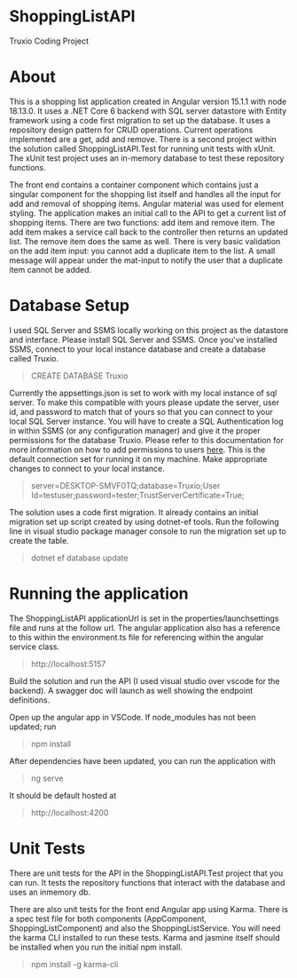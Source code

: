 # ShoppingListAPI
Truxio Coding Project
 
 # About
 
This is a shopping list application created in Angular version 15.1.1 with node 18.13.0. It uses a .NET Core 6 backend with SQL server datastore with Entity framework using a code first migration to set up the database. It uses a repository design pattern for CRUD operations. Current operations implemented are a get, add and remove. There is a second project within the solution called ShoppingListAPI.Test for running unit tests with xUnit. The xUnit test project uses an in-memory database to test these repository functions.

The front end contains a container component which contains just a singular component for the shopping list itself and handles all the input for add and removal of shopping items. Angular material was used for element styling. The application makes an initial call to the API to get a current list of shopping items. There are two functions: add item and remove item. The add item makes a service call back to the controller then returns an updated list. The remove item does the same as well. There is very basic validation on the add item input: you cannot add a duplicate item to the list. A small message will appear under the mat-input to notify the user that a duplicate item cannot be added.

# Database Setup

I used  SQL Server and SSMS locally working on this project as the datastore and interface. Please install SQL Server and SSMS.
Once you've installed SSMS, connect to your local instance database and create a database called Truxio.

> CREATE DATABASE Truxio

Currently the appsettings.json is set to work with my local instance of sql server. To make this compatible with yours please update the server, user id, and password to match that of yours so that you can connect to your local SQL Server instance. You will have to create a SQL Authentication log in within SSMS (or any configuration manager) and give it the proper permissions for the database Truxio. Please refer to this documentation for more information on how to add permissions to users [here](https://www.ibm.com/docs/en/sgfmw/5.3.1?topic=setup-adding-users-setting-permissions-sql-database). This is the default connection set for running it on my machine. Make appropriate changes to connect to your local instance.

> server=DESKTOP-SMVF0TQ;database=Truxio;User Id=testuser;password=tester;TrustServerCertificate=True;

The solution uses a code first migration. It already contains an initial migration set up script created by using dotnet-ef tools. Run the following line in visual studio package manager console to run the migration set up to create the table.

>  dotnet ef database update

# Running the application

The ShoppingListAPI applicationUrl is set in the properties/launchsettings file and runs at the follow url. The angular application also has a reference to this within the environment.ts file for referencing within the angular service class.

> http://localhost:5157

Build the solution and run the API (I used visual studio over vscode for the backend). A swagger doc will launch as well showing the endpoint definitions.

Open up the angular app in VSCode. If node_modules has not been updated; run

> npm install

After dependencies have been updated, you can run the application with

> ng serve

It should be default hosted at

> http://localhost:4200

# Unit Tests

There are unit tests for the API in the ShoppingListAPI.Test project that you can run. It tests the repository functions that interact with the database and uses an inmemory db.

There are also unit tests for the front end Angular app using Karma. There is a spec test file for both components (AppComponent, ShoppingListComponent) and also the ShoppingListService. You will need the karma CLI installed to run these tests. Karma and jasmine itself should be installed when you run the initial npm install.

> npm install -g karma-cli
